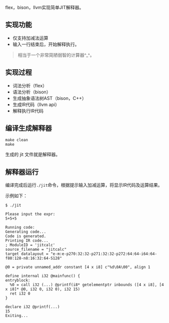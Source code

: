 flex，bison，llvm实现简单JIT解释器。

## 实现功能

+ 仅支持加减法运算
+ 输入一行结束后，开始解释执行。

> 相当于一个非常简陋弱智的计算器^_^。


## 实现过程

+ 词法分析（flex）
+ 语法分析（bison）
+ 生成抽象语法树AST（bison，C++）
+ 生成IR代码（llvm api）
+ 解释执行IR代码

## 编译生成解释器

~~~
make clean
make
~~~

生成的 jit 文件就是解释器。


## 解释器运行

编译完成后运行`./jit`命令，根据提示输入加减运算，将显示IR代码及运算结果。

示例如下：

~~~
$ ./jit

Please input the expr:
5+5+5

Running code:
Generating code...
Code is generated.
Printing IR code...
; ModuleID = 'jitcalc'
source_filename = "jitcalc"
target datalayout = "e-m:e-p270:32:32-p271:32:32-p272:64:64-i64:64-f80:128-n8:16:32:64-S128"

@0 = private unnamed_addr constant [4 x i8] c"%d\0A\00", align 1

define internal i32 @mainfunc() {
entryblock:
  %0 = call i32 (...) @printf(i8* getelementptr inbounds ([4 x i8], [4 x i8]* @0, i32 0, i32 0), i32 15)
  ret i32 0
}

declare i32 @printf(...)
15
Exiting...
~~~
